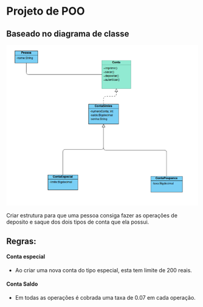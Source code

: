# Projeto de POO

## Baseado no diagrama de classe

![Imagem diagrama](src/main/resources/dc_poo_lets_code.png)

Criar estrutura para que uma pessoa consiga fazer as operações de deposito e saque dos dois tipos de conta que ela possui.

## Regras:
 #### Conta especial
  - Ao criar uma nova conta do tipo especial, esta tem limite de 200 reais.
 #### Conta Saldo
  - Em todas as operações é cobrada uma taxa de 0.07 em cada operação.

